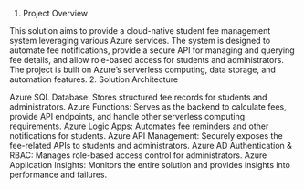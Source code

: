 1. Project Overview

This solution aims to provide a cloud-native student fee management system leveraging various Azure services. The system is designed to automate fee notifications, provide a secure API for managing and querying fee details, and allow role-based access for students and administrators. The project is built on Azure’s serverless computing, data storage, and automation features.
2. Solution Architecture

Azure SQL Database: Stores structured fee records for students and administrators.
Azure Functions: Serves as the backend to calculate fees, provide API endpoints, and handle other serverless computing requirements.
Azure Logic Apps: Automates fee reminders and other notifications for students.
Azure API Management: Securely exposes the fee-related APIs to students and administrators.
Azure AD Authentication & RBAC: Manages role-based access control for administrators.
Azure Application Insights: Monitors the entire solution and provides insights into performance and failures.


